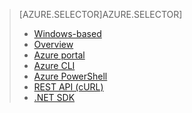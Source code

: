 > [AZURE.SELECTOR]AZURE.SELECTOR]
> 
> * [Windows-based](hdinsight-provision-clusters.md)
> * [Overview](hdinsight-hadoop-provision-linux-clusters.md)
> * [Azure portal](hdinsight-hadoop-create-linux-clusters-portal.md)
> * [Azure CLI](hdinsight-hadoop-create-linux-clusters-azure-cli.md)
> * [Azure PowerShell](hdinsight-hadoop-create-linux-clusters-azure-powershell.md)
> * [REST API (cURL)](hdinsight-hadoop-create-linux-clusters-curl-rest.md)
> * [.NET SDK](hdinsight-hadoop-create-linux-clusters-dotnet-sdk.md)
> 
> 
